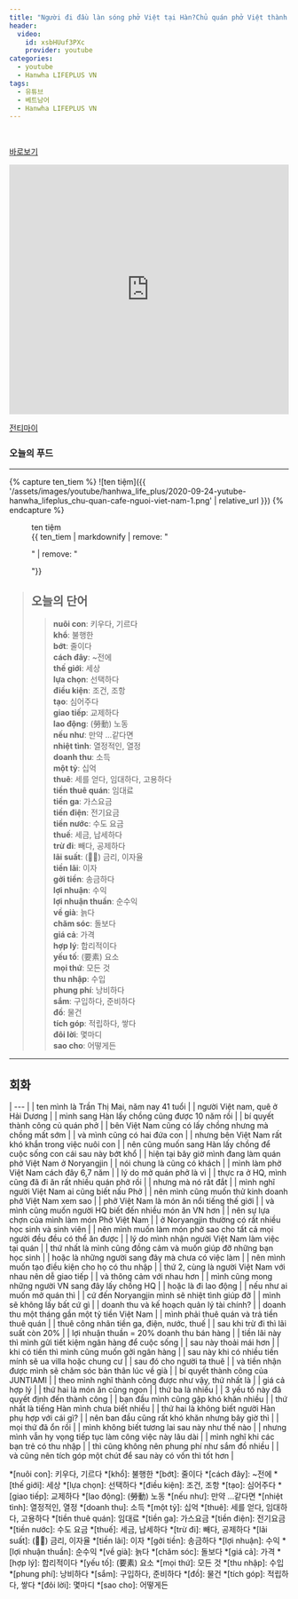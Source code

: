 ```yaml
---
title: "Người đi đầu làn sóng phở Việt tại Hàn?Chủ quán phở Việt thành công tại Hàn Quốc"
header:
  video:
    id: xsbHUuf3PXc
    provider: youtube
categories:
  - youtube
  - Hanwha LIFEPLUS VN
tags:
  - 유튜브
  - 베트남어
  - Hanwha LIFEPLUS VN
---
```


<br>

[바로보기](https://www.youtube.com/watch?v=xsbHUuf3PXc)


<iframe width="100%" height="450" frameborder="0" style="border:0" src="https://www.google.com/maps/embed/v1/place?q=%EC%84%9C%EC%9A%B8%20%EB%8F%99%EC%9E%91%EA%B5%AC%20%EB%85%B8%EB%9F%89%EC%A7%84%EB%A1%9C%20152%20&key=AIzaSyDOCAmsYHJqFPBB7r8tU6AGwO3h3pOYBvw" allowfullscreen></iframe>


[전티마이](http://ilovevietnam.co.kr/r_menu)

### **오늘의 푸드**
---
{% capture ten_tiem %}
![ten tiệm]({{ '/assets/images/youtube/hanhwa_life_plus/2020-09-24-yutube-hanwha_lifeplus_chu-quan-cafe-nguoi-viet-nam-1.png' | relative_url }})
{% endcapture %}

<figure>
  <figcaption>ten tiệm</figcaption>
  {{ ten_tiem | markdownify | remove: "<p>" | remove: "</p>"}}
</figure>

> ## **오늘의 단어**
>> **nuôi con**: 키우다, 기르다  
>> **khổ**: 불행한  
>> **bớt**: 줄이다  
>> **cách đây**: ~전에  
>> **thế giới**: 세상  
>> **lựa chọn**: 선택하다  
>> **điều kiện**: 조건, 조항  
>> **tạo**: 심어주다  
>> **giao tiếp**: 교제하다  
>> **lao động**: (勞動) 노동  
>> **nếu như**: 만약 …같다면  
>> **nhiệt tình**: 열정적인, 열정  
>> **doanh thu**: 소득  
>> **một tỷ**: 십억  
>> **thuê**: 세를 얻다, 임대하다, 고용하다  
>> **tiền thuê quán**: 임대료  
>> **tiền ga**: 가스요금  
>> **tiền điện**: 전기요금  
>> **tiền nước**: 수도 요금  
>> **thuế**: 세금, 납세하다  
>> **trừ đi**: 빼다, 공제하다  
>> **lãi suất**: (𥚥率) 금리, 이자율  
>> **tiền lãi**: 이자  
>> **gởi tiền**: 송금하다  
>> **lợi nhuận**: 수익  
>> **lợi nhuận thuần**: 순수익  
>> **về già**: 늙다  
>> **chăm sóc**: 돌보다  
>> **giá cả**: 가격  
>> **hợp lý**: 합리적이다  
>> **yếu tố**: (要素) 요소  
>> **mọi thứ**: 모든 것  
>> **thu nhập**: 수입  
>> **phung phí**: 낭비하다  
>> **sắm**: 구입하다, 준비하다  
>> **đồ**: 물건  
>> **tích góp**: 적립하다, 쌓다  
>> **đôi lời**: 몇마디  
>> **sao cho**: 어떻게든  
---

## 회화

| --- |
| ten mình là Trần Thị Mai, năm nay 41 tuổi |
| người Việt nam, quê ở Hải Dương |
| mình sang Hàn lấy chồng cũng được 10 năm rồi |
| bí quyết thành công củ quán phở |
| bên Việt Nam cũng có lấy chồng nhưng mà chồng mất sớm |
| và mình cũng có hai đứa con |
| nhưng bên Việt Nam rất khó khắn trong việc nuôi con |
| nên cũng muốn sang Hàn lấy chồng để cuộc sống con cái sau này bớt khổ |
| hiện tại bây giờ mình đang làm quán phở Việt Nam ở Noryangjin |
| nói chung là cũng có khách |
| mình làm phở Việt Nam cách đây 6,7 năm |
| lý do mở quán phở là vì |
| thực ra ở HQ, mình cũng đã đi ăn rất nhiều quán phở rồi |
| nhưng mà nó rất đắt |
| mình nghĩ người Việt Nam ai cũng biết nấu Phở |
| nên mình cũng muốn thử kinh doanh phở Việt Nam xem sao |
| phở Việt Nam là món ăn nổi tiếng thế giới |
| và mình cũng muốn người HQ biết đến nhiều món ăn VN hơn |
| nên sự lựa chợn của mình làm món Phở Việt Nam |
| ở Noryangjin thường có rất nhiều học sinh và sinh viên |
| nên mình muốn làm món phở sao cho tất cả mọi người đều đều có thể ăn được |
| lý do mình nhận người Việt Nam làm việc tại quán |
| thứ nhất là mình cũng đồng cảm và muốn giúp đỡ những bạn học sinh |
| hoặc là những người sang đây mà chưa có việc làm |
| nên mình muốn tạo điều kiện cho họ có thu nhập |
| thứ 2, cùng là người Việt Nam với nhau nên dễ giao tiếp |
| và thông cảm với nhau hơn |
| mình cũng mong những người VN sang đây lấy chồng HQ |
| hoặc là đi lao động |
| nếu như ai muốn mở quán thì |
| cứ đến Noryangjin mình sẽ nhiệt tình giúp đỡ |
| mình sẽ không lấy bất cứ gì |
| doanh thu và kế hoạch quản lý tài chính? |
| doanh thu một tháng gần một tỷ tiền Việt Nam |
| mình phải thuê quán và trả tiền thuê quán |
| thuê công nhân tiền ga, điện, nước, thuế |
| sau khi trừ đi thì lãi suất còn 20% |
| lợi nhuận thuần = 20% doanh thu bán hàng |
| tiền lãi này thì mình gửi tiết kiệm ngân hàng để cuộc sống |
| sau này thoải mái hơn |
| khi có tiền thì mình cũng muốn gởi ngân hàng |
| sau này khi có nhiều tiền mính sẽ ua villa hoặc chung cư |
| sau đó cho người ta thuê |
| và tiền nhận được mình sẽ chăm sóc bản thân lúc về già |
| bí quyết thành công của JUNTIAMI |
| theo mình nghĩ thành công được như vậy, thứ nhất là |
| giá cả hợp lý |
| thứ hai là món ăn cũng ngon |
| thứ ba là nhiều |
| 3 yếu tố này đã quyết định đến thành công |
| bạn đầu mình cũng gặp khó khăn nhiều |
| thứ nhất là tiếng Hàn mình chưa biết nhiều |
| thứ hai là không biết người Hàn phụ hợp với cái gì? |
| nên ban đầu cũng rất khó khăn nhưng bây giờ thì |
| mọi thứ đã ổn rồi |
| mình không biết tương lai sau này như thế nào |
| nhưng mình vẫn hy vọng tiếp tục làm công việc này lâu dài |
| mình nghĩ khi các bạn trẻ có thu nhập |
| thì cũng không nên phung phí như sắm đồ nhiều |
| và cũng nên tích góp một chút để sau này có vốn thì tốt hơn |


*[nuôi con]: 키우다, 기르다
*[khổ]: 불행한
*[bớt]: 줄이다
*[cách đây]: ~전에
*[thế giới]: 세상
*[lựa chọn]: 선택하다
*[điều kiện]: 조건, 조항
*[tạo]: 심어주다
*[giao tiếp]: 교제하다
*[lao động]: (勞動) 노동
*[nếu như]: 만약 …같다면
*[nhiệt tình]: 열정적인, 열정
*[doanh thu]: 소득
*[một tỷ]: 십억
*[thuê]: 세를 얻다, 임대하다, 고용하다
*[tiền thuê quán]: 임대료
*[tiền ga]: 가스요금
*[tiền điện]: 전기요금
*[tiền nước]: 수도 요금
*[thuế]: 세금, 납세하다
*[trừ đi]: 빼다, 공제하다
*[lãi suất]: (𥚥率) 금리, 이자율
*[tiền lãi]: 이자
*[gởi tiền]: 송금하다
*[lợi nhuận]: 수익
*[lợi nhuận thuần]: 순수익
*[về già]: 늙다
*[chăm sóc]: 돌보다
*[giá cả]: 가격
*[hợp lý]: 합리적이다
*[yếu tố]: (要素) 요소
*[mọi thứ]: 모든 것
*[thu nhập]: 수입
*[phung phí]: 낭비하다
*[sắm]: 구입하다, 준비하다
*[đồ]: 물건
*[tích góp]: 적립하다, 쌓다
*[đôi lời]: 몇마디
*[sao cho]: 어떻게든